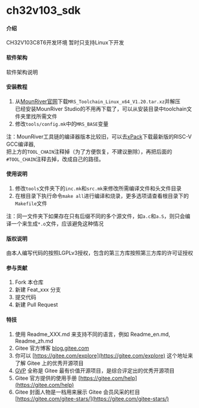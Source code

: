 # ch32v103_sdk

#### 介绍
CH32V103C8T6开发环境
暂时只支持Linux下开发

#### 软件架构
软件架构说明


#### 安装教程

1.  从[MounRiver官网](http://www.mounriver.com/download)下载`MRS_Toolchain_Linux_x64_V1.20.tar.xz`并解压  
    已经安装MounRiver Studio的不用再下载了，可以从安装目录中toolchain文件夹里找所需文件
2.  修改`tools/config.mk`中的`MRS_BASE`变量

注：MounRiver工具链的编译器版本比较旧，可以去[xPack](https://github.com/xpack-dev-tools/riscv-none-embed-gcc-xpack)下载最新版的RISC-V GCC编译器,  
把上方的`TOOL_CHAIN`注释掉（为了方便恢复，不建议删除），再把后面的`#TOOL_CHAIN`注释去掉，改成自己的路径。

#### 使用说明

1.  修改`tools`文件夹下的`inc.mk`和`src.mk`来修改所需编译文件和头文件目录
2.  在根目录下执行命令`make all`进行编译和烧录，更多选项请查看根目录下的`Makefile`文件

注：同一文件夹下如果存在只有后缀不同的多个源文件，如`a.c`和`a.S`，则只会编译一个来生成`*.o`文件，应该避免这种情况

#### 版权说明

由本人编写代码的按照LGPLv3授权，包含的第三方库按照第三方库的许可证授权


#### 参与贡献

1.  Fork 本仓库
2.  新建 Feat_xxx 分支
3.  提交代码
4.  新建 Pull Request


#### 特技

1.  使用 Readme\_XXX.md 来支持不同的语言，例如 Readme\_en.md, Readme\_zh.md
2.  Gitee 官方博客 [blog.gitee.com](https://blog.gitee.com)
3.  你可以 [https://gitee.com/explore](https://gitee.com/explore) 这个地址来了解 Gitee 上的优秀开源项目
4.  [GVP](https://gitee.com/gvp) 全称是 Gitee 最有价值开源项目，是综合评定出的优秀开源项目
5.  Gitee 官方提供的使用手册 [https://gitee.com/help](https://gitee.com/help)
6.  Gitee 封面人物是一档用来展示 Gitee 会员风采的栏目 [https://gitee.com/gitee-stars/](https://gitee.com/gitee-stars/)

